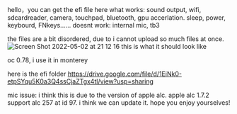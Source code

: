 hello，you can get the efi file here
what works: sound output, wifi, sdcardreader, camera, touchpad, bluetooth, gpu accerlation. sleep, power, keybourd, FNkeys......
doesnt work: internal mic, tb3


the files are a bit disordered, due to i cannot upload so much files at once.
![Screen Shot 2022-05-02 at 21 12 16](https://user-images.githubusercontent.com/103473444/166239379-274fc099-50d0-46f7-8719-1bbb340b6182.png)
this is what it should look like


oc 0.78, i use it in monterey

here is the efi folder
https://drive.google.com/file/d/1EiNk0-etpSYqu5K0a3Q4ssCjaZTgx4tl/view?usp=sharing

mic issue: i think this is due to the version of apple alc. apple alc 1.7.2 support alc 257 at id 97. i think we can update it.
hope you enjoy yourselves!
